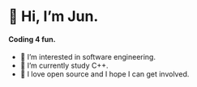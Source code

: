 # 👋 Hi, I’m Jun.
#### Coding 4 fun.
- 👀 I’m interested in software engineering.
- 🌱 I’m currently study C++.
- 💞️ I love open source and I hope I can get involved.
